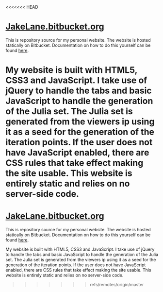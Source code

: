 <<<<<<< HEAD
# [JakeLane.bitbucket.org](http://jakelane.bitbucket.org/) #

This is repository source for my personal website. The website is hosted statically on Bitbucket. Documentation on how to do this yourself can be found [here](https://confluence.atlassian.com/display/BITBUCKET/Publishing+a+Website+on+Bitbucket).

My website is built with HTML5, CSS3 and JavaScript. I take use of jQuery to handle the tabs and basic JavaScript to handle the generation of the Julia set. The Julia set is generated from the viewers ip using it as a seed for the generation of the iteration points. If the user does not have JavaScript enabled, there are CSS rules that take effect making the site usable. This website is entirely static and relies on no server-side code.
=======
# [JakeLane.bitbucket.org](http://jakelane.bitbucket.org/) #

This is repository source for my personal website. The website is hosted statically on Bitbucket. Documentation on how to do this yourself can be found [here](https://confluence.atlassian.com/display/BITBUCKET/Publishing+a+Website+on+Bitbucket).

My website is built with HTML5, CSS3 and JavaScript. I take use of jQuery to handle the tabs and basic JavaScript to handle the generation of the Julia set. The Julia set is generated from the viewers ip using it as a seed for the generation of the iteration points. If the user does not have JavaScript enabled, there are CSS rules that take effect making the site usable. This website is entirely static and relies on no server-side code.
>>>>>>> refs/remotes/origin/master
